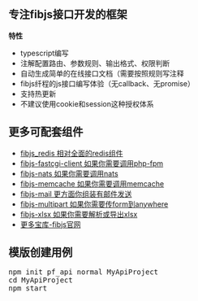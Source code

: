 **专注fibjs接口开发的框架**    
 -
**特性**    
 - typescript编写  
 - 注解配置路由、参数规则、输出格式、权限判断  
 - 自动生成简单的在线接口文档（需要按照规则写注释    
 - fibjs纤程的js接口编写体验（无callback、无promise）
 - 支持热更新    
 - 不建议使用cookie和session这种授权体系    


 
**更多可配套组件**  
 - 
 - [fibjs_redis 相对全面的redis组件](https://www.npmjs.com/package/fibjs_redis)    
 - [fibjs-fastcgi-client 如果你需要调用php-fpm](https://www.npmjs.com/package/fibjs-fastcgi-client)    
 - [fibjs-nats 如果你需要调用nats](https://www.npmjs.com/package/fibjs-nats)    
 - [fibjs-memcache 如果你需要调用memcache](https://www.npmjs.com/package/fibjs-memcache)    
 - [fibjs-mail 更方面你组装有邮件发送](https://www.npmjs.com/package/fibjs-mail)    
 - [fibjs-multipart 如果你需要传form到anywhere](https://www.npmjs.com/package/fibjs-multipart)    
 - [fibjs-xlsx 如果你需要解析或导出xlsx](https://www.npmjs.com/package/fibjs-xlsx)    
 - [更多宝库-fibjs官网](https://fibjs.org/docs/awesome/readme.md.html)    

**模版创建用例**
-
<pre>
npm init pf_api normal MyApiProject
cd MyApiProject    
npm start  
</pre>